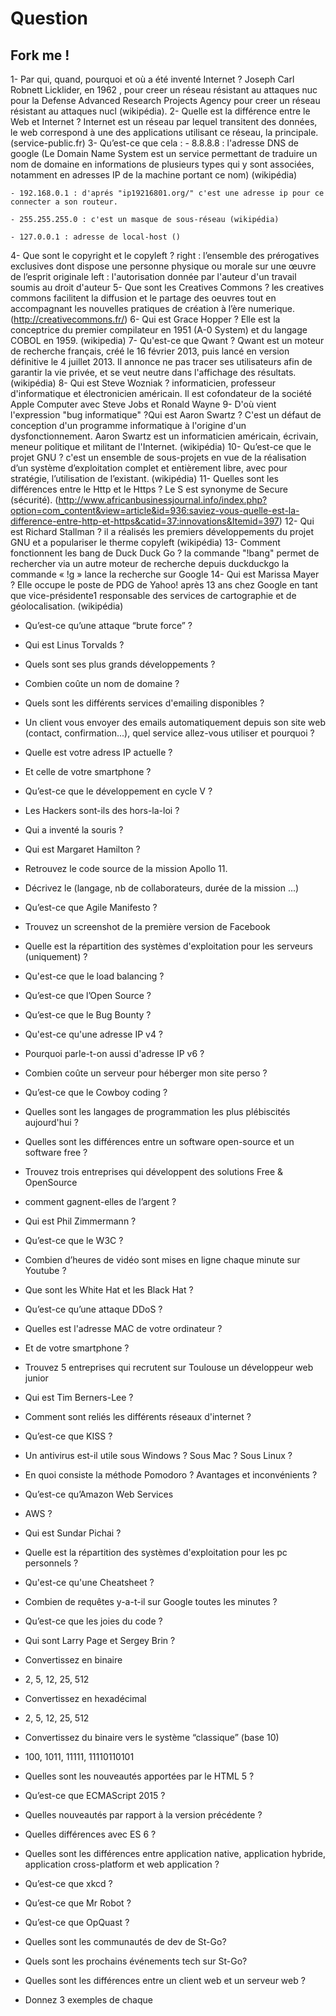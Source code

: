# Question
## Fork me !
1- Par qui, quand, pourquoi et où a été inventé Internet ?
	Joseph Carl Robnett Licklider, en 1962 , pour creer un réseau résistant au attaques nuc pour la Defense Advanced Research Projects Agency
	pour creer un réseau résistant au attaques nucl (wikipédia).
2- Quelle est la différence entre le Web et Internet ?
	Internet est un réseau par lequel transitent des données, le web correspond à une des applications utilisant ce réseau, la principale. (service-public.fr)
3- Qu’est-ce que cela :
	- 8.8.8.8 : l'adresse DNS de google (Le Domain Name System est un service permettant de traduire un nom de domaine en informations de plusieurs types qui y sont associées, notamment en adresses IP de la machine portant ce nom) (wikipédia)

	- 192.168.0.1 : d'aprés "ip19216801.org/" c'est une adresse ip pour ce connecter a son routeur.

	- 255.255.255.0 : c'est un masque de sous-réseau (wikipédia)

	- 127.0.0.1 : adresse de local-host ()

4- Que sont le copyright et le copyleft ?
	right : l’ensemble des prérogatives exclusives dont dispose une personne physique ou morale sur une œuvre de l’esprit originale
	left : l'autorisation donnée par l'auteur d'un travail soumis au droit d'auteur
5- Que sont les Creatives Commons ?
	les creatives commons facilitent la diffusion et le partage des oeuvres tout en accompagnant les nouvelles pratiques de création à l’ère numerique. (http://creativecommons.fr/)
6- Qui est Grace Hopper ?
	Elle est la conceptrice du premier compilateur en 1951 (A-0 System) et du langage COBOL en 1959. (wikipedia)
7- Qu'est-ce que Qwant ?
	Qwant est un moteur de recherche français, créé le 16 février 2013, puis lancé en version définitive le 4 juillet 2013. Il annonce ne pas tracer ses utilisateurs afin de garantir la vie privée, et se veut neutre dans l'affichage des résultats. (wikipédia)
8- Qui est Steve Wozniak ?
	 informaticien, professeur d'informatique et électronicien américain. Il est cofondateur de la société Apple Computer avec Steve Jobs et Ronald Wayne
9- D'où vient l'expression "bug informatique" ?Qui est Aaron Swartz ?
	C'est un défaut de conception d'un programme informatique à l'origine d'un dysfonctionnement. Aaron Swartz est un informaticien américain, écrivain, meneur politique et militant de l'Internet. (wikipédia)
10- Qu’est-ce que le projet GNU ?
	c'est un ensemble de sous-projets en vue de la réalisation d’un système d’exploitation complet et entièrement libre, avec pour stratégie, l’utilisation de l’existant. (wikipédia)
11- Quelles sont les différences entre le Http et le Https ?
	Le S  est synonyme de  Secure (sécurité).  (http://www.africanbusinessjournal.info/index.php?option=com_content&view=article&id=936:saviez-vous-quelle-est-la-difference-entre-http-et-https&catid=37:innovations&Itemid=397)
12- Qui est Richard Stallman ?
	il a réalisés les premiers développements du projet GNU et a populariser le therme copyleft (wikipédia)
13- Comment fonctionnent les bang de Duck Duck Go ?
	la commande "!bang" permet de rechercher via un autre moteur de recherche depuis duckduckgo la commande « !g » lance la recherche sur Google
14- Qui est Marissa Mayer ?
	Elle occupe le poste de PDG de Yahoo! après 13 ans chez Google en tant que vice-présidente1 responsable des services de cartographie et de géolocalisation. (wikipédia)
- Qu’est-ce qu’une attaque “brute force” ?

- Qui est Linus Torvalds ?

- Quels sont ses plus grands développements ?

- Combien coûte un nom de domaine ?

- Quels sont les différents services d'emailing disponibles ?

- Un client vous envoyer des emails automatiquement depuis son site web (contact, confirmation...), quel service allez-vous utiliser et pourquoi ?

- Quelle est votre adress IP actuelle ?

- Et celle de votre smartphone ?

- Qu’est-ce que le développement en cycle V ?

- Les Hackers sont-ils des hors-la-loi ?

- Qui a inventé la souris ?

- Qui est Margaret Hamilton ?

- Retrouvez le code source de la mission Apollo 11.

- Décrivez le (langage, nb de collaborateurs, durée de la mission ...)

- Qu’est-ce que Agile Manifesto ?

- Trouvez un screenshot de la première version de Facebook

- Quelle est la répartition des systèmes d'exploitation pour les serveurs (uniquement) ?

- Qu'est-ce que le load balancing ?

- Qu’est-ce que l’Open Source ?

- Qu’est-ce que le Bug Bounty ?

- Qu'est-ce qu'une adresse IP v4 ?

- Pourquoi parle-t-on aussi d'adresse IP v6 ?

- Combien coûte un serveur pour héberger mon site perso ?
- Qu’est-ce que le Cowboy coding ?

- Quelles sont les langages de programmation les plus plébiscités aujourd'hui ?

- Quelles sont les différences entre un software open-source et un software free ?

- Trouvez trois entreprises qui développent des solutions Free & OpenSource
- comment gagnent-elles de l’argent ?

- Qui est Phil Zimmermann ?

- Qu’est-ce que le W3C ?

- Combien d’heures de vidéo sont mises en ligne chaque minute sur Youtube ?

- Que sont les White Hat et les Black Hat ?

- Qu’est-ce qu’une attaque DDoS ?
- Quelles est l'adresse MAC de votre ordinateur ?

- Et de votre smartphone ?

- Trouvez 5 entreprises qui recrutent sur Toulouse un développeur web junior

- Qui est Tim Berners-Lee ?

- Comment sont reliés les différents réseaux d'internet ?

- Qu’est-ce que KISS ?

- Un antivirus est-il utile sous Windows ? Sous Mac ? Sous Linux ?

- En quoi consiste la méthode Pomodoro ? Avantages et inconvénients ?

- Qu’est-ce qu’Amazon Web Services 
- AWS ?

- Qui est Sundar Pichai ?

- Quelle est la répartition des systèmes d'exploitation pour les pc personnels ?

- Qu'est-ce qu'une Cheatsheet ?

- Combien de requêtes y-a-t-il sur Google toutes les minutes ?
- Qu’est-ce que les joies du code ?

- Qui sont Larry Page et Sergey Brin ?

- Convertissez en binaire

- 2, 5, 12, 25, 512

- Convertissez en hexadécimal

- 2, 5, 12, 25, 512

- Convertissez du binaire vers le système “classique” (base 10)

- 100, 1011, 11111, 11110110101
- Quelles sont les nouveautés apportées par le HTML 5 ?

- Qu’est-ce que ECMAScript 2015 ?

- Quelles nouveautés par rapport à la version précédente ?

- Quelles différences avec ES 6 ?

- Quelles sont les différences entre application native, application hybride, application cross-platform et web application ?

- Qu’est-ce que xkcd ?

- Qu’est-ce que Mr Robot ?

- Qu’est-ce que OpQuast ?

- Quelles sont les communautés de dev de St-Go?

- Quels sont les prochains événements tech sur St-Go?

- Quelles sont les différences entre un client web et un serveur web ?

- Donnez 3 exemples de chaque



